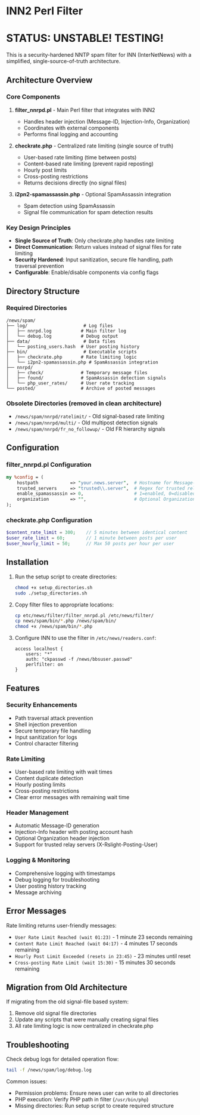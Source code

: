 # INN2 Perl Filter

# STATUS: UNSTABLE! TESTING!

This is a security-hardened NNTP spam filter for INN (InterNetNews) with a simplified, single-source-of-truth architecture.

## Architecture Overview

### Core Components

1. **filter_nnrpd.pl** - Main Perl filter that integrates with INN2
   - Handles header injection (Message-ID, Injection-Info, Organization)
   - Coordinates with external components
   - Performs final logging and accounting

2. **checkrate.php** - Centralized rate limiting (single source of truth)
   - User-based rate limiting (time between posts)
   - Content-based rate limiting (prevent rapid reposting)
   - Hourly post limits
   - Cross-posting restrictions
   - Returns decisions directly (no signal files)

3. **i2pn2-spamassassin.php** - Optional SpamAssassin integration
   - Spam detection using SpamAssassin
   - Signal file communication for spam detection results

### Key Design Principles

- **Single Source of Truth**: Only checkrate.php handles rate limiting
- **Direct Communication**: Return values instead of signal files for rate limiting
- **Security Hardened**: Input sanitization, secure file handling, path traversal prevention
- **Configurable**: Enable/disable components via config flags

## Directory Structure

### Required Directories
```
/news/spam/
├── log/                     # Log files
│   ├── nnrpd.log           # Main filter log
│   └── debug.log           # Debug output
├── data/                    # Data files
│   └── posting_users.hash  # User posting history
├── bin/                     # Executable scripts
│   ├── checkrate.php       # Rate limiting logic
│   └── i2pn2-spamassassin.php # SpamAssassin integration
├── nnrpd/
│   ├── check/              # Temporary message files
│   ├── found/              # SpamAssassin detection signals
│   └── php_user_rates/     # User rate tracking
└── posted/                 # Archive of posted messages
```

### Obsolete Directories (removed in clean architecture)
- `/news/spam/nnrpd/ratelimit/` - Old signal-based rate limiting
- `/news/spam/nnrpd/multi/` - Old multipost detection signals
- `/news/spam/nnrpd/fr_no_followup/` - Old FR hierarchy signals

## Configuration

### filter_nnrpd.pl Configuration
```perl
my %config = (
    hostpath            => "your.news.server",  # Hostname for Message-ID generation (read from inn.conf if empty)
    trusted_servers     => "trusted\\.server",  # Regex for trusted relay servers (  )
    enable_spamassassin => 0,                   # 1=enabled, 0=disabled
    organization        => "",                  # Optional Organization header (empty=disabled)
);
```

### checkrate.php Configuration
```php
$content_rate_limit = 300;    // 5 minutes between identical content
$user_rate_limit = 60;        // 1 minute between posts per user
$user_hourly_limit = 50;      // Max 50 posts per hour per user
```

## Installation

1. Run the setup script to create directories:
   ```bash
   chmod +x setup_directories.sh
   sudo ./setup_directories.sh
   ```

2. Copy filter files to appropriate locations:
   ```bash
   cp etc/news/filter/filter_nnrpd.pl /etc/news/filter/
   cp news/spam/bin/*.php /news/spam/bin/
   chmod +x /news/spam/bin/*.php
   ```

3. Configure INN to use the filter in `/etc/news/readers.conf`:
   ```
   access localhost {
       users: "*"
       auth: "ckpasswd -f /news/bbsuser.passwd"
       perlfilter: on
   }
   ```

## Features

### Security Enhancements
- Path traversal attack prevention
- Shell injection prevention
- Secure temporary file handling
- Input sanitization for logs
- Control character filtering

### Rate Limiting
- User-based rate limiting with wait times
- Content duplicate detection
- Hourly posting limits
- Cross-posting restrictions
- Clear error messages with remaining wait time

### Header Management
- Automatic Message-ID generation
- Injection-Info header with posting account hash
- Optional Organization header injection
- Support for trusted relay servers (X-Rslight-Posting-User)

### Logging & Monitoring
- Comprehensive logging with timestamps
- Debug logging for troubleshooting
- User posting history tracking
- Message archiving

## Error Messages

Rate limiting returns user-friendly messages:
- `User Rate Limit Reached (wait 01:23)` - 1 minute 23 seconds remaining
- `Content Rate Limit Reached (wait 04:17)` - 4 minutes 17 seconds remaining
- `Hourly Post Limit Exceeded (resets in 23:45)` - 23 minutes until reset
- `Cross-posting Rate Limit (wait 15:30)` - 15 minutes 30 seconds remaining

## Migration from Old Architecture

If migrating from the old signal-file based system:
1. Remove old signal file directories
2. Update any scripts that were manually creating signal files
3. All rate limiting logic is now centralized in checkrate.php

## Troubleshooting

Check debug logs for detailed operation flow:
```bash
tail -f /news/spam/log/debug.log
```

Common issues:
- Permission problems: Ensure news user can write to all directories
- PHP execution: Verify PHP path in filter (`/usr/bin/php`)
- Missing directories: Run setup script to create required structure
